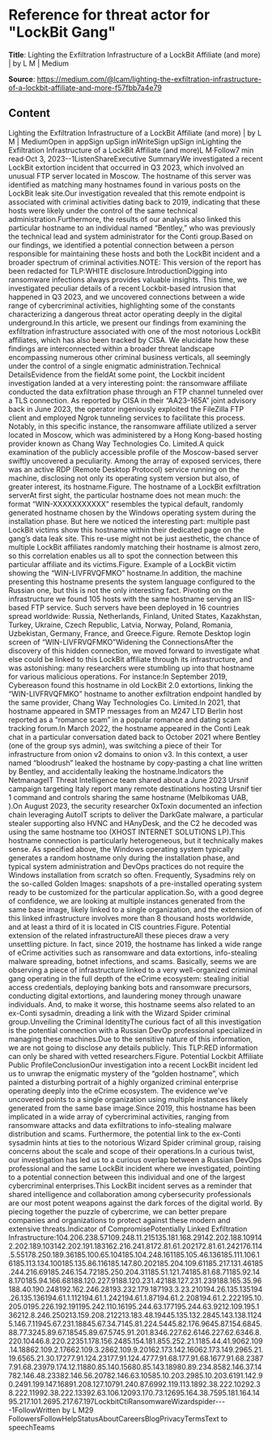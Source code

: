 # Reference for threat actor for "LockBit Gang"

**Title**: Lighting the Exfiltration Infrastructure of a LockBit Affiliate (and more) | by L M | Medium

**Source**: https://medium.com/@lcam/lighting-the-exfiltration-infrastructure-of-a-lockbit-affiliate-and-more-f57fbb7a4e79

## Content
Lighting the Exfiltration Infrastructure of a LockBit Affiliate (and more) | by L M | MediumOpen in appSign upSign inWriteSign upSign inLighting the Exfiltration Infrastructure of a LockBit Affiliate (and more)L M·Follow7 min read·Oct 3, 2023--1ListenShareExecutive SummaryWe investigated a recent LockBit extortion incident that occurred in Q3 2023, which involved an unusual FTP server located in Moscow. The hostname of this server was identified as matching many hostnames found in various posts on the LockBit leak site.Our investigation revealed that this remote endpoint is associated with criminal activities dating back to 2019, indicating that these hosts were likely under the control of the same technical administration.Furthermore, the results of our analysis also linked this particular hostname to an individual named “Bentley,” who was previously the technical lead and system administrator for the Conti group.Based on our findings, we identified a potential connection between a person responsible for maintaining these hosts and both the LockBit incident and a broader spectrum of criminal activities.NOTE: This version of the report has been redacted for TLP:WHITE disclosure.IntroductionDigging into ransomware infections always provides valuable insights. This time, we investigated peculiar details of a recent Lockbit-based intrusion that happened in Q3 2023, and we uncovered connections between a wide range of cybercriminal activities, highlighting some of the constants characterizing a dangerous threat actor operating deeply in the digital underground.In this article, we present our findings from examining the exfiltration infrastructure associated with one of the most notorious LockBit affiliates, which has also been tracked by CISA. We elucidate how these findings are interconnected within a broader threat landscape encompassing numerous other criminal business verticals, all seemingly under the control of a single enigmatic administration.Technical DetailsEvidence from the fieldAt some point, the Lockbit incident investigation landed at a very interesting point: the ransomware affiliate conducted the data exfiltration phase through an FTP channel tunneled over a TLS connection. As reported by CISA in their “AA23–165A” joint advisory back in June 2023, the operator ingeniously exploited the FileZilla FTP client and employed Ngrok tunneling services to facilitate this process. Notably, in this specific instance, the ransomware affiliate utilized a server located in Moscow, which was administered by a Hong Kong-based hosting provider known as Chang Way Technologies Co. Limited.A quick examination of the publicly accessible profile of the Moscow-based server swiftly uncovered a peculiarity. Among the array of exposed services, there was an active RDP (Remote Desktop Protocol) service running on the machine, disclosing not only its operating system version but also, of greater interest, its hostname.Figure. The hostname of a LockBit exfiltration serverAt first sight, the particular hostname does not mean much: the format “WIN-XXXXXXXXXXX” resembles the typical default, randomly generated hostname chosen by the Windows operating system during the installation phase. But here we noticed the interesting part: multiple past LockBit victims show this hostname within their dedicated page on the gang’s data leak site. This re-use might not be just aesthetic, the chance of multiple LockBit affiliates randomly matching their hostname is almost zero, so this correlation enables us all to spot the connection between this particular affiliate and its victims.Figure. Example of a LockBit victim showing the “WIN-LIVFRVQFMKO” hostname.In addition, the machine presenting this hostname presents the system language configured to the Russian one, but this is not the only interesting fact. Pivoting on the infrastructure we found 105 hosts with the same hostname serving an IIS-based FTP service. Such servers have been deployed in 16 countries spread worldwide: Russia, Netherlands, Finland, United States, Kazakhstan, Turkey, Ukraine, Czech Republic, Latvia, Norway, Poland, Romania, Uzbekistan, Germany, France, and Greece.Figure. Remote Desktop login screen of “WIN-LIVFRVQFMKO”Widening the ConnectionsAfter the discovery of this hidden connection, we moved forward to investigate what else could be linked to this LockBit affiliate through its infrastructure, and was astonishing: many researchers were stumbling up into that hostname for various malicious operations. For instance:In September 2019, Cybereason found this hostname in old LockBit 2.0 extortions, linking the “WIN-LIVFRVQFMKO” hostname to another exfiltration endpoint handled by the same provider, Chang Way Technologies Co. Limited.In 2021, that hostname appeared in SMTP messages from an M247 LTD Berlin host reported as a “romance scam” in a popular romance and dating scam tracking forum.In March 2022, the hostname appeared in the Conti Leak chat in a particular conversation dated back to October 2021 where Bentley (one of the group sys admin), was switching a piece of their Tor infrastructure from onion v2 domains to onion v3. In this context, a user named “bloodrush” leaked the hostname by copy-pasting a chat line written by Bentley, and accidentally leaking the hostname.Indicators the NetmanageIT Threat Intelligence team shared about a June 2023 Ursnif campaign targeting Italy report many remote destinations hosting Ursnif tier 1 command and controls sharing the same hostname (Melbikomas UAB, ).On August 2023, the security researcher 0xToxin documented an infection chain leveraging AutoIT scripts to deliver the DarkGate malware, a particular stealer supporting also HVNC and HAnyDesk, and the C2 he decoded was using the same hostname too (XHOST INTERNET SOLUTIONS LP).This hostname connection is particularly heterogeneous, but it technically makes sense. As specified above, the Windows operating system typically generates a random hostname only during the installation phase, and typical system administration and DevOps practices do not require the Windows installation from scratch so often. Frequently, Sysadmins rely on the so-called Golden Images: snapshots of a pre-installed operating system ready to be customized for the particular application.So, with a good degree of confidence, we are looking at multiple instances generated from the same base image, likely linked to a single organization, and the extension of this linked infrastructure involves more than 8 thousand hosts worldwide, and at least a third of it is located in CIS countries.Figure. Potential extension of the related infrastructureAll these pieces draw a very unsettling picture. In fact, since 2019, the hostname has linked a wide range of eCrime activities such as ransomware and data extortions, info-stealing malware spreading, botnet infections, and scams. Basically, seems we are observing a piece of infrastructure linked to a very well-organized criminal gang operating in the full depth of the eCrime ecosystem: stealing initial access credentials, deploying banking bots and ransomware precursors, conducting digital extortions, and laundering money through unaware individuals. And, to make it worse, this hostname seems also related to an ex-Conti sysadmin, dreading a link with the Wizard Spider criminal group.Unveiling the Criminal IdentityThe curious fact of all this investigation is the potential connection with a Russian DevOp professional specialized in managing these machines.Due to the sensitive nature of this information, we are not going to disclose any details publicly. This TLP:RED information can only be shared with vetted researchers.Figure. Potential Lockbit Affiliate Public ProfileConclusionOur investigation into a recent LockBit incident led us to unwrap the enigmatic mystery of the “golden hostname”, which painted a disturbing portrait of a highly organized criminal enterprise operating deeply into the eCrime ecosystem. The evidence we’ve uncovered points to a single organization using multiple instances likely generated from the same base image.Since 2019, this hostname has been implicated in a wide array of cybercriminal activities, ranging from ransomware attacks and data exfiltrations to info-stealing malware distribution and scams. Furthermore, the potential link to the ex-Conti sysadmin hints at ties to the notorious Wizard Spider criminal group, raising concerns about the scale and scope of their operations.In a curious twist, our investigation has led us to a curious overlap between a Russian DevOps professional and the same LockBit incident where we investigated, pointing to a potential connection between this individual and one of the largest cybercriminal enterprises.This LockBit incident serves as a reminder that shared intelligence and collaboration among cybersecurity professionals are our most potent weapons against the dark forces of the digital world. By piecing together the puzzle of cybercrime, we can better prepare companies and organizations to protect against these modern and extensive threats.Indicator of CompromisePotentially Linked Exfiltration Infrastructure:104.206.238.57109.248.11.215135.181.168.29142.202.188.109142.202.189.103142.202.191.183162.216.241.8172.81.61.202172.81.61.242176.114.5.55178.250.189.36185.100.65.104185.104.248.161185.105.46.136185.111.106.16185.113.134.100185.135.86.116185.147.80.202185.204.109.61185.217.131.46185.244.216.69185.246.154.72185.250.204.31185.51.121.74185.81.68.71185.92.148.170185.94.166.68188.120.227.9188.120.231.42188.127.231.239188.165.35.96188.40.190.248192.162.246.28193.232.179.187193.3.23.210194.26.135.135194.26.135.136194.61.1.112194.61.1.242194.61.1.87194.61.2.208194.61.2.222195.10.205.0195.226.192.191195.242.110.16195.244.63.177195.244.63.9212.109.195.136212.8.246.250213.159.208.212213.183.48.19445.135.132.2845.143.138.11245.146.7.11945.67.231.18845.67.34.7145.81.224.5445.82.176.9645.87.154.6845.88.77.3245.89.67.18545.89.67.5745.91.201.8346.227.62.6146.227.62.6346.8.220.10446.8.220.22351.178.156.2485.154.181.855.252.21.1185.44.41.9062.109.14.18862.109.2.17662.109.3.2862.109.9.20162.173.142.16062.173.149.2965.21.19.6565.21.30.17277.91.124.23177.91.124.4777.91.68.177.91.68.1677.91.68.23877.91.68.23979.174.12.11880.85.140.15680.85.143.18980.89.234.8582.146.37.14782.146.48.23382.146.56.20782.146.63.10585.10.203.2985.10.203.6191.142.90.2491.199.147.16891.208.127.10791.240.87.6992.119.113.1892.38.222.10292.38.222.11992.38.222.13392.63.106.12093.170.73.12695.164.38.7595.181.164.1495.217.101.2695.217.67.197LockbitCtiRansomwareWizardspider----1FollowWritten by L M29 FollowersFollowHelpStatusAboutCareersBlogPrivacyTermsText to speechTeams































